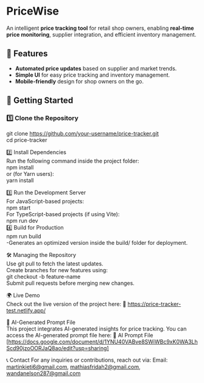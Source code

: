  # PriceWise  
An intelligent **price tracking tool** for retail shop owners, enabling **real-time price monitoring**, supplier integration, and efficient inventory management.  

## 🚀 Features  
- **Automated price updates** based on supplier and market trends.  
- **Simple UI** for easy price tracking and inventory management.  
- **Mobile-friendly** design for shop owners on the go.  
  
## 📌 Getting Started  
  
### 1️⃣ **Clone the Repository**    
git clone https://github.com/your-username/price-tracker.git  
cd price-tracker   

2️⃣ Install Dependencies   
Run the following command inside the project folder:  
 npm install  
  or (for Yarn users):  
 yarn install  
 
3️⃣ Run the Development Server  
For JavaScript-based projects:  
   npm start  
For TypeScript-based projects (if using Vite):  
   npm run dev  
4️⃣ Build for Production  
   npm run build  
-Generates an optimized version inside the build/ folder for deployment.  

🛠️ Managing the Repository  
Use git pull to fetch the latest updates.  
Create branches for new features using:  
    git checkout -b feature-name  
Submit pull requests before merging new changes.  

🌍 Live Demo  
Check out the live version of the project here: 🔗 https://price-tracker-test.netlify.app/  

🤖 AI-Generated Prompt File  
This project integrates AI-generated insights for price tracking. You can access the AI-generated prompt file here: 🔗 AI Prompt File [https://docs.google.com/document/d/1YNU40VABve8SWiWBc9xK0WA3LhScd90jzoOORJaQ8ao/edit?usp=sharing] 

📞 Contact
For any inquiries or contributions, reach out via:
Email: martinkieti6@gmail.com, mathiasfridah2@gmail.com, wandanelson287@gmail.com
